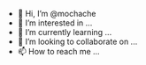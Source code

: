 - 👋 Hi, I’m @mochache
- 👀 I’m interested in ...
- 🌱 I’m currently learning ...
- 💞️ I’m looking to collaborate on ...
- 📫 How to reach me ...

<!---
mochache/mochache is a ✨ special ✨ repository because its `README.md` (this file) appears on your GitHub profile.
You can click the Preview link to take a look at your changes.
--->
